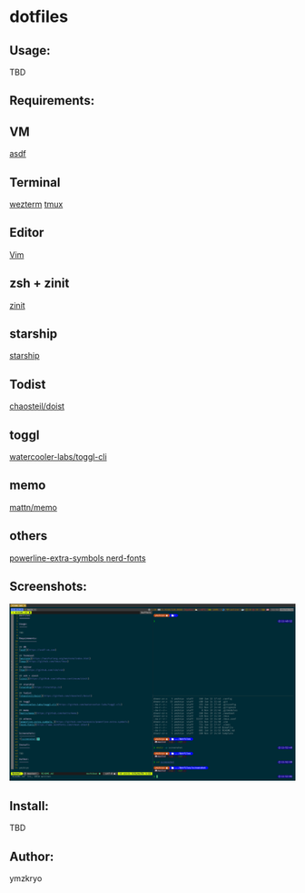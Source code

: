 dotfiles
========

Usage:
------

TBD

Requirements:
-------------

## VM
[asdf](https://asdf-vm.com)

## Terminal
[wezterm](https://wezfurlong.org/wezterm/index.html)
[tmux](https://github.com/tmux/tmux)

## Editor
[Vim](https://github.com/vim/vim)

## zsh + zinit
[zinit](https://github.com/zdharma-continuum/zinit)

## starship
[starship](https://starship.rs)

## Todist
[chaosteil/doist](https://github.com/chaosteil/doist)

## toggl
[watercooler-labs/toggl-cli](https://github.com/watercooler-labs/toggl-cli)

## memo
[mattn/memo](https://github.com/mattn/memo)

## others
[powerline-extra-symbols ](https://github.com/ryanoasis/powerline-extra-symbols)
[nerd-fonts](https://www.nerdfonts.com/cheat-sheet)


Screenshots:
------------
![screenshot](screenshot/2025-01-14_dotfiles.png)

Install:
--------

TBD

Author:
-------

ymzkryo
